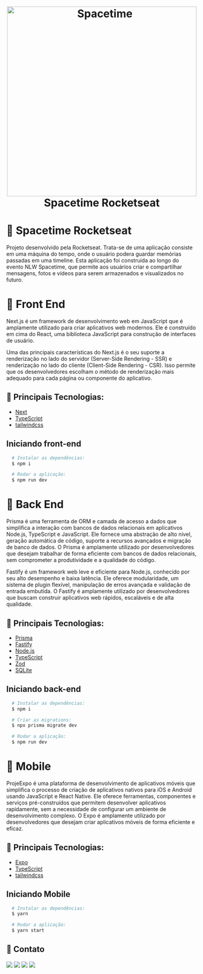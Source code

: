 <h1 align="center">
    <img alt="Spacetime" src="https://www.rocketseat.com.br/nlw/og.png" width="500" />
    <br />
    Spacetime Rocketseat
</h1>

# 🚀 Spacetime Rocketseat

Projeto desenvolvido pela Rocketseat. Trata-se de uma aplicação consiste em uma máquina do tempo, onde o usuário podera guardar memórias passadas em uma timeline. Esta aplicação foi construida ao longo do evento NLW Spacetime, que permite aos usuários criar e compartilhar mensagens, fotos e vídeos para serem armazenados e visualizados no futuro.

# 🚀 Front End 

Next.js é um framework de desenvolvimento web em JavaScript que é amplamente utilizado para criar aplicativos web modernos. Ele é construído em cima do React, uma biblioteca JavaScript para construção de interfaces de usuário.

Uma das principais características do Next.js é o seu suporte a renderização no lado do servidor (Server-Side Rendering - SSR) e renderização no lado do cliente (Client-Side Rendering - CSR). Isso permite que os desenvolvedores escolham o método de renderização mais adequado para cada página ou componente do aplicativo.

## 🚀 Principais Tecnologias:

- [Next](https://nextjs.org/)
- [TypeScript](https://www.typescriptlang.org/)
- [tailwindcss](https://tailwindcss.com/)

## Iniciando front-end
```bash
  # Instalar as dependências:
  $ npm i

  # Rodar a aplicação:
  $ npm run dev
```

# 🚀 Back End 

Prisma é uma ferramenta de ORM e camada de acesso a dados que simplifica a interação com bancos de dados relacionais em aplicativos Node.js, TypeScript e JavaScript. Ele fornece uma abstração de alto nível, geração automática de código, suporte a recursos avançados e migração de banco de dados. O Prisma é amplamente utilizado por desenvolvedores que desejam trabalhar de forma eficiente com bancos de dados relacionais, sem comprometer a produtividade e a qualidade do código.

Fastify é um framework web leve e eficiente para Node.js, conhecido por seu alto desempenho e baixa latência. Ele oferece modularidade, um sistema de plugin flexível, manipulação de erros avançada e validação de entrada embutida. O Fastify é amplamente utilizado por desenvolvedores que buscam construir aplicativos web rápidos, escaláveis e de alta qualidade.

## 🚀 Principais Tecnologias:

- [Prisma](https://www.prisma.io/)
- [Fastify](https://www.fastify.io/)
- [Node.js](https://nodejs.org/)
- [TypeScript](https://www.typescriptlang.org/)
- [Zod](https://zod.dev/)
- [SQLite](https://www.sqlite.org/index.html)

## Iniciando back-end
```bash
  # Instalar as dependências:
  $ npm i

  # Criar as migrations:
  $ npx prisma migrate dev

  # Rodar a aplicação:
  $ npm run dev
```

# 🚀 Mobile 

ProjeExpo é uma plataforma de desenvolvimento de aplicativos móveis que simplifica o processo de criação de aplicativos nativos para iOS e Android usando JavaScript e React Native. Ele oferece ferramentas, componentes e serviços pré-construídos que permitem desenvolver aplicativos rapidamente, sem a necessidade de configurar um ambiente de desenvolvimento complexo. O Expo é amplamente utilizado por desenvolvedores que desejam criar aplicativos móveis de forma eficiente e eficaz.

## 🚀 Principais Tecnologias:

- [Expo](https://expo.dev)
- [TypeScript](https://www.typescriptlang.org/)
- [tailwindcss](https://tailwindcss.com/)

## Iniciando Mobile
```bash
  # Instalar as dependências:
  $ yarn

  # Rodar a aplicação:
  $ yarn start
```

##  💛 Contato

<div style="margin-top: 20px">
  <a href="https://wa.me/qr/RTYW74WDLJHBC1" target="_blank"><img src="https://img.shields.io/badge/WhatsApp-25D366?style=for-the-badge&logo=whatsapp&logoColor=white" target="_blank"></a> 
  <a href = "mailto:jonesbass.tb@gmail.com"><img src="https://img.shields.io/badge/Gmail-D14836?style=for-the-badge&logo=gmail&logoColor=white" target="_blank"></a>
  <a href="https://www.linkedin.com/in/jones-souza-58a31a177/" target="_blank"><img src="https://img.shields.io/badge/-LinkedIn-%230077B5?style=for-the-badge&logo=linkedin&logoColor=white" target="_blank"></a> 
  <a href="https://www.instagram.com/jonesbass_/" target="_blank"><img src="https://img.shields.io/badge/-Instagram-%23E4405F?style=for-the-badge&logo=instagram&logoColor=white" target="_blank"></a> 
</div>
